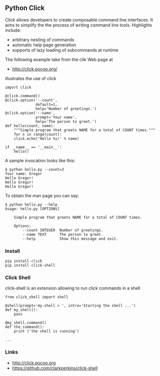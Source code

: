 Python Click
------------

Click allows developers to create composable command line interfaces. It
aims to simplify the the process of writing command line tools.
Highlights include:

-   arbitrary nesting of commands
-   automatic help page generation
-   supports of lazy loading of subcommands at runtime

The following example take from the clik Web page at

-   <http://click.pocoo.org/>

illustrates the use of click

    import click

    @click.command()
    @click.option('--count', 
                  default=1, 
                  help='Number of greetings.')
    @click.option('--name', 
                  prompt='Your name',
                  help='The person to greet.')
    def hello(count, name):
        """Simple program that greets NAME for a total of COUNT times."""
        for x in range(count):
        click.echo('Hello %s!' % name)

    if __name__ == '__main__':
        hello()

A sample invocation looks like this:

    $ python hello.py --count=3
    Your name: Gregor
    Hello Gregor!
    Hello Gregor!
    Hello Gregor!

To obtain the man page you can say:

    $ python hello.py --help
    Usage: hello.py [OPTIONS]

        Simple program that greets NAME for a total of COUNT times.

        Options:
            --count INTEGER  Number of greetings.
            --name TEXT      The person to greet.
            --help           Show this message and exit.

### Install

    pip install click
    pip install click-shell

### Click Shell

click-shell is an extension allowing to run click commands in a shell

    from click_shell import shell

    @shell(prompt='my-shell > ', intro='Starting the shell ...')
    def my_shell():
        pass

    @my_shell.command()
    def the_command():
        print ('the shell is running')

    ...

### Links

-   <http://click.pocoo.org>
-   <https://github.com/clarkperkins/click-shell>
